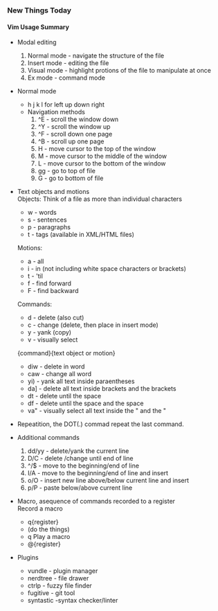 ### New Things Today

#### Vim Usage Summary

* Modal editing
	1. Normal mode - navigate the structure of the file
	2. Insert mode - editing the file
	3. Visual mode - highlight protions of the file to manipulate at once
	4. Ex mode - command mode

* Normal mode
	* h j k l for left up down right
	* Navigation methods
		1. ^E - scroll the window down
		2. ^Y - scroll the window up
		3. ^F - scroll down one page
		4. ^B - scroll up one page
		5. H - move cursor to the top of the window
		6. M - move cursor to the middle of the window
		7. L - move cursor to the bottom of the window
		8. gg - go to top of file
		9. G - go to bottom of file
* Text objects and motions  
	Objects: Think of a file as more than individual characters
	* w - words
	* s - sentences
	* p - paragraphs
	* t - tags (available in XML/HTML files)

	Motions:
	* a - all
	* i - in (not including white space characters or brackets)
	* t - 'til
	* f - find forward
	* F - find backward

	Commands:
	* d - delete (also cut)
	* c - change (delete, then place in insert mode)
	* y - yank (copy)
	* v - visually select

	{command}{text object or motion}
	* diw - delete in word
	* caw - change all word
	* yi) - yank all text inside paraentheses
	* da] - delete all text inside brackets and the brackets
	* dt  - delete until the space
	* df  - delete until the space and the space
	* va" - visually select all text inside the " and the "

* Repeatition, the DOT(.) commad repeat the last command.

* Additional commands
	1. dd/yy - delete/yank the current line
	2. D/C - delete /change until end of line
	3. ^/$ - move to the beginning/end of line
	4. I/A - move to the beginning/end of line and insert
	5. o/O - insert new line above/below current line and insert
	6. p/P - paste below/above current line

* Macro, asequence of commands recorded to a register  
	Record a macro
	* q{register}
	* (do the things)
	* q
	Play a macro
	* @{register}

* Plugins
	* vundle - plugin manager
	* nerdtree - file drawer
	* ctrlp - fuzzy file finder
	* fugitive - git tool
	* syntastic -syntax checker/linter

	